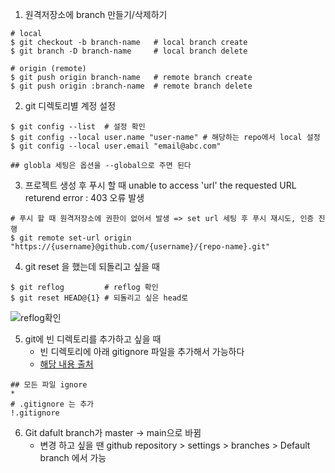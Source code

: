 1. 원격저장소에 branch 만들기/삭제하기
```
# local
$ git checkout -b branch-name   # local branch create  
$ git branch -D branch-name     # local branch delete

# origin (remote)
$ git push origin branch-name   # remote branch create
$ git push origin :branch-name  # remote branch delete
```
2. git 디렉토리별 계정 설정
```
$ git config --list  # 설정 확인
$ git config --local user.name "user-name" # 해당하는 repo에서 local 설정 
$ git config --local user.email "email@abc.com"

## globla 세팅은 옵션을 --global으로 주면 된다
```

3. 프로젝트 생성 후 푸시 할 때 unable to access 'url' the requested URL returend error : 403 오류 발생
```
# 푸시 할 때 원격저장소에 권한이 없어서 발생 => set url 세팅 후 푸시 재시도, 인증 진행
$ git remote set-url origin "https://{username}@github.com/{username}/{repo-name}.git" 
```

4. git reset 을 했는데 되돌리고 싶을 때
```
$ git reflog         # reflog 확인
$ git reset HEAD@{1} # 되돌리고 싶은 head로
```

![reflog확인](../../images/reflog.png)

5. git에 빈 디렉토리를 추가하고 싶을 때 
   - 빈 디렉토리에 아래 gitignore 파일을 추가해서 가능하다
   - [해당 내용 출처](https://www.lesstif.com/gitbook/git-add-23757005.html)
```
## 모든 파일 ignore
*
# .gitignore 는 추가
!.gitignore
```

6. Git dafult branch가 master -> main으로 바뀜
   - 변경 하고 싶을 땐 github repository > settings > branches > Default branch 에서 가능

